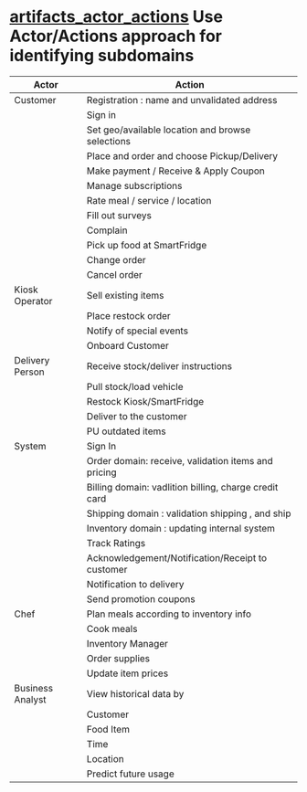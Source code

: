 # [artifacts_actor_actions](../../README.md)  Use Actor/Actions approach for identifying subdomains


| Actor            | Action                                                |
|------------------|-------------------------------------------------------|
| Customer         | Registration : name and unvalidated address           |
|                  | Sign in                                               |
|                  | Set geo/available  location and browse selections     |
|                  | Place and order and choose Pickup/Delivery            |
|                  | Make payment / Receive & Apply Coupon                 |
|                  | Manage subscriptions                                  |
|                  | Rate meal / service / location                        |
|                  | Fill out surveys                                      |
|                  | Complain                                              |
|                  | Pick up food at SmartFridge                           |
|                  | Change order                                          |
|                  | Cancel order                                          |
| Kiosk Operator   | Sell existing items                                   |
|                  | Place restock order                                   |
|                  | Notify of special events                              |
|                  | Onboard Customer                                      |
| Delivery Person  | Receive stock/deliver instructions                    |
|                  | Pull stock/load vehicle                               |
|                  | Restock Kiosk/SmartFridge                             |
|                  | Deliver to the customer                               |
|                  | PU outdated items                                     |
| System           | Sign In                                               |
|                  | Order domain: receive, validation items and pricing   |
|                  | Billing domain: vadlition billing, charge credit card |
|                  | Shipping domain : validation shipping , and ship      |
|                  | Inventory domain : updating  internal system          |
|                  | Track Ratings                                         |
|                  | Acknowledgement/Notification/Receipt to customer      |
|                  | Notification to delivery                              |
|                  | Send promotion coupons                                |
| Chef             | Plan meals according to inventory info                |
|                  | Cook meals                                            |
|                  | Inventory Manager                                     |
|                  | Order supplies                                        |
|                  | Update item prices                                    |
| Business Analyst | View historical data by                               |
|                  | Customer                                              |
|                  | Food Item                                             |
|                  | Time                                                  |
|                  | Location                                              |
|                  | Predict future usage                                  |
